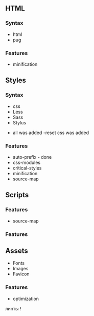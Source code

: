 ## HTML

### Syntax
* html
* pug

### Features
* minification

## Styles

### Syntax
* css
* Less
* Sass
* Stylus
- all was added
-reset css was added

### Features
* auto-prefix - done
* css-modules
* critical-styles
* minification
* source-map

## Scripts

### Features
* source-map

### Features

## Assets

* Fonts
* Images
* Favicon

### Features
* optimization

линты !